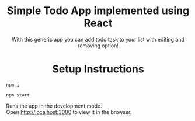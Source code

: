 <h1 align="center">Simple Todo App implemented using React</h1>

<p align="center">With this generic app you can add todo task to your list with editing and removing option!</p>


<h1 align="center">Setup Instructions</h1>


  `npm i`
  
  `npm start`
 
Runs the app in the development mode.\
Open [http://localhost:3000](http://localhost:3000) to view it in the browser.

